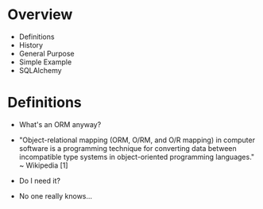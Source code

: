 <!SLIDE bullets incremental transition=fade>

# Overview

* Definitions
* History
* General Purpose
* Simple Example
* SQLAlchemy

<!SLIDE bullets incremental transition=growX>

# Definitions

* What's an ORM anyway?

* "Object-relational mapping (ORM, O/RM, and O/R mapping) in computer software is a programming technique for converting data between incompatible type systems in object-oriented programming languages."  ~ Wikipedia [1]

<!SLIDE bullets incremental transition=growX>

* Do I need it?

* No one really knows...









